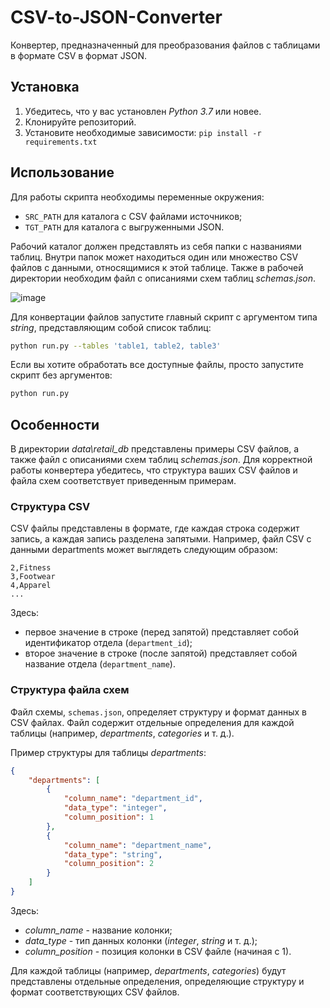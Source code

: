 # CSV-to-JSON-Converter

Конвертер, предназначенный для преобразования файлов с таблицами в формате CSV в формат JSON.

## Установка

1. Убедитесь, что у вас установлен *Python 3.7* или новее.
2. Клонируйте репозиторий.
3. Установите необходимые зависимости: `pip install -r requirements.txt`

## Использование

Для работы скрипта необходимы переменные окружения:
- `SRC_PATH` для каталога с CSV файлами источников;
- `TGT_PATH` для каталога с выгруженными JSON.

Рабочий каталог должен представлять из себя папки с названиями таблиц. Внутри папок может находиться один или множество CSV файлов с данными, относящимися к этой таблице. Также в рабочей директории необходим файл с описаниями схем таблиц *schemas.json*.

![image](https://github.com/kirillFedorov1/CSV-to-JSON-Converter/assets/50590149/40dab0a0-0242-4194-8d85-5dd8d8a9dc04)

Для конвертации файлов запустите главный скрипт с аргументом типа *string*, представляющим собой список таблиц:
```bash
python run.py --tables 'table1, table2, table3'
```

Если вы хотите обработать все доступные файлы, просто запустите скрипт без аргументов:
```bash
python run.py
```

## Особенности

В директории *data\retail_db* представлены примеры CSV файлов, а также файл с описаниями схем таблиц *schemas.json*.
Для корректной работы конвертера убедитесь, что структура ваших CSV файлов и файла схем соответствует приведенным примерам.

### Структура CSV

CSV файлы представлены в формате, где каждая строка содержит запись, а каждая запись разделена запятыми. Например, файл CSV с данными departments может выглядеть следующим образом:
```csv
2,Fitness
3,Footwear
4,Apparel
...
```
Здесь:
- первое значение в строке (перед запятой) представляет собой идентификатор отдела (`department_id`);
- второе значение в строке (после запятой) представляет собой название отдела (`department_name`).

### Структура файла схем

Файл схемы, `schemas.json`, определяет структуру и формат данных в CSV файлах. Файл содержит отдельные определения для каждой таблицы (например, *departments*, *categories* и т. д.).

Пример структуры для таблицы *departments*:
```json
{
    "departments": [
        {
            "column_name": "department_id",
            "data_type": "integer",
            "column_position": 1
        },
        {
            "column_name": "department_name",
            "data_type": "string",
            "column_position": 2
        }
    ]
}
```
Здесь:
- *column_name* - название колонки;
- *data_type* - тип данных колонки (*integer*, *string* и т. д.);
- *column_position* - позиция колонки в CSV файле (начиная с 1).

Для каждой таблицы (например, *departments*, *categories*) будут представлены отдельные определения, определяющие структуру и формат соответствующих CSV файлов.
